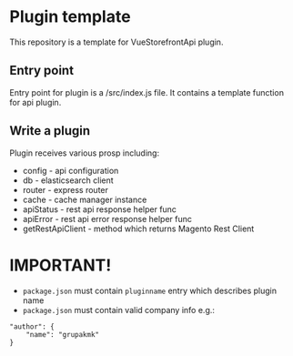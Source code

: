 # Plugin template
This repository is a template for VueStorefrontApi plugin.

## Entry point
Entry point for plugin is a /src/index.js file. It contains a template function
for api plugin.

## Write a plugin
Plugin receives various prosp including:
* config - api configuration
* db - elasticsearch client
* router - express router
* cache - cache manager instance
* apiStatus - rest api response helper func
* apiError - rest api error response helper func
* getRestApiClient - method which returns Magento Rest Client

# IMPORTANT!
- `package.json` must contain `pluginname` entry which describes plugin name
- `package.json` must contain valid company info e.g.:
```
"author": {
    "name": "grupakmk"
}
```

